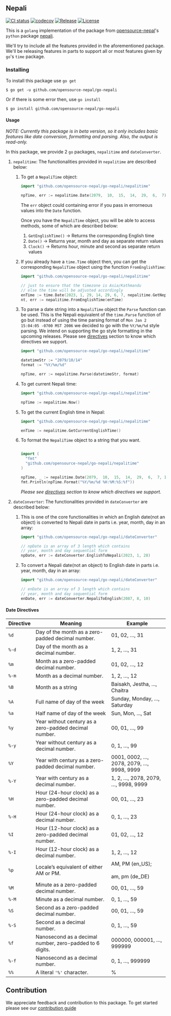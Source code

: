 ## Nepali

[![CI status](https://github.com/opensource-nepal/go-nepali/actions/workflows/nepali-ci.yml/badge.svg?branch=main)](https://github.com/opensource-nepal/go-nepali/actions)
[![codecov](https://codecov.io/gh/opensource-nepal/go-nepali/branch/main/graph/badge.svg?token=PTUHYWCJ4I)](https://codecov.io/gh/opensource-nepal/go-nepali)
[![Release](https://img.shields.io/github/v/release/opensource-nepal/go-nepali?label=Latest)](https://github.com/opensource-nepal/go-nepali/releases)
[![License](https://img.shields.io/github/license/opensource-nepal/go-nepali?label=License)](https://github.com/opensource-nepal/go-nepali/blob/main/LICENSE)


This is a `golang` implementation of the package from [opensource-nepal](https://github.com/opensource-nepal)'s `python` package [nepali](https://github.com/opensource-nepal/py-nepali).

We'll try to include all the features provided in the aforementioned package. We'll be releasing features in parts to support all or most features given by `go`'s `time` package.

### Installing

To install this package use `go get`

```shell
$ go get -u github.com/opensource-nepal/go-nepali
```

Or if there is some error then, use `go install`

```shell
$ go install github.com/opensource-nepal/go-nepali
```

#### Usage

_NOTE: Currently this package is in beta version, so it only includes basic features like date conversion, formatting and parsing. Also, the output is read-only._

In this package, we provide 2 `go` packages, `nepalitime` and `dateConverter`.

1. `nepalitime`: The functionalities provided in `nepalitime` are described below:

   1. To get a `NepaliTime` object:

      ```go
      import "github.com/opensource-nepal/go-nepali/nepalitime"

      npTime, err := nepalitime.Date(2079,  10,  15,  14,  29,  6,  7)
      ```

      The `err` object could containing error if you pass in errorneous values into the `Date` function.
      
      Once you have the `NepaliTime` object, you will be able to access methods, some of which are described below:
      1. `GetEnglishTime()` -> Returns the corresponding English time
      2. `Date()` -> Returns year, month and day as separate return values
      3. `Clock()` -> Returns hour, minute and second as separate return values

   2. If you already have a `time.Time` object then, you can get the corresponding `NepaliTime` object using the function `FromEnglishTime`:

      ```go
      import "github.com/opensource-nepal/go-nepali/nepalitime"

      // just to ensure that the timezone is Asia/Kathmandu
      // else the time will be adjusted accordingly
      enTime := time.Date(2023, 1, 29, 14, 29, 6, 7, nepalitime.GetNepaliLocation())
      nt, err := nepalitime.FromEnglishTime(enTime)
      ```

   3. To parse a date string into a `NepaliTime` object the `Parse` function can be used. This is the Nepali equivalent of the `time.Parse` function of go but instead of using the time parsing format of `Mon Jan 2 15:04:05 -0700 MST 2006` we decided to go with the `%Y/%m/%d` style parsing. We intend on supporting the go style formatting in the upcoming releases. Please see [directives](#date-directives) section to know which directives we support.

      ```go
      import "github.com/opensource-nepal/go-nepali/nepalitime"

      datetimeStr := "2079/10/14"
      format := "%Y/%m/%d"

      npTime, err := nepalitime.Parse(datetimeStr, format)
      ```

   4. To get current Nepali time:

      ```go
      import "github.com/opensource-nepal/go-nepali/nepalitime"

      npTime := nepalitime.Now()
      ```

   5. To get the current English time in Nepal:

      ```go
      import "github.com/opensource-nepal/go-nepali/nepalitime"

      enTime := nepalitime.GetCurrentEnglishTime()
      ```
   
   6. To format the `NepaliTime` object to a string that you want.
      ```go
      
      import (
        "fmt"
        "github.com/opensource-nepal/go-nepali/nepalitime"
      )
      
      npTime, _ := nepalitime.Date(2079,  10,  15,  14,  29,  6,  7, 123)
      fmt.Println(npTime.Format("%Y/%m/%d %H:%M:%S:%f"))
      ```
      _Please see [directives](#date-directives) section to know which directives we support._

2. `dateConverter`: The functionalities provided in `dateConverter` are described below:

   1. This is one of the core functionalities in which an English date(not an object) is converted to Nepali date in parts i.e. year, month, day in an array:

      ```go
      import "github.com/opensource-nepal/go-nepali/dateConverter"

      // npDate is an array of 3 length which contains
      // year, month and day sequential form
      npDate, err := dateConverter.EnglishToNepali(2023, 1, 28)
      ```

   2. To convert a Nepali date(not an object) to English date in parts i.e. year, month, day in an array:

      ```go
      import "github.com/opensource-nepal/go-nepali/dateConverter"

      // enDate is an array of 3 length which contains
      // year, month and day sequential form
      enDate, err := dateConverter.NepaliToEnglish(2087, 8, 10)
      ```

#### Date Directives

| Directive | Meaning                                                  | Example                                  |
|-----------|----------------------------------------------------------|------------------------------------------|
| `%d`      | Day of the month as a zero-padded decimal number.        | 01, 02, …, 31                            |
| `%-d`     | Day of the month as a decimal number.                    | 1, 2, …, 31                              |
| `%m`      | Month as a zero-padded decimal number.                   | 01, 02, …, 12                            |
| `%-m`     | Month as a decimal number.                               | 1, 2, …, 12                              |
| `%B`      | Month as a string                                        | Baisakh, Jestha, ..., Chaitra            |
| `%A`      | Full name of day of the week                             | Sunday, Monday, ..., Saturday            |
| `%a`      | Half name of day of the week                             | Sun, Mon, ..., Sat                       |
| `%y`      | Year without century as a zero-padded decimal number.    | 00, 01, …, 99                            |
| `%-y`     | Year without century as a decimal number.                | 0, 1, …, 99                              |
| `%Y`      | Year with century as a zero-padded decimal number.       | 0001, 0002, …, 2078, 2079, …, 9998, 9999 |
| `%-Y`     | Year with century as a decimal number.                   | 1, 2, …, 2078, 2079, …, 9998, 9999       |
| `%H`      | Hour (24-hour clock) as a zero-padded decimal number.    | 00, 01, …, 23                            |
| `%-H`     | Hour (24-hour clock) as a decimal number.                | 0, 1, …, 23                              |
| `%I`      | Hour (12-hour clock) as a zero-padded decimal number.    | 01, 02, …, 12                            |
| `%-I`     | Hour (12-hour clock) as a decimal number.                | 1, 2, …, 12                              |
| `%p`      | Locale’s equivalent of either AM or PM.                  | AM, PM (en_US);<br><br>am, pm (de_DE)    |
| `%M`      | Minute as a zero-padded decimal number.                  | 00, 01, …, 59                            |
| `%-M`     | Minute as a decimal number.                              | 0, 1, …, 59                              |
| `%S`      | Second as a zero-padded decimal number.                  | 00, 01, …, 59                            |
| `%-S`     | Second as a decimal number.                              | 0, 1, …, 59                              |
| `%f`      | Nanosecond as a decimal number, zero-padded to 6 digits. | 000000, 000001, …, 999999                |
| `%-f`     | Nanosecond as a decimal number.                          | 0, 1, …, 999999                          |
| `%%`      | A literal `'%'` character.                               | %                                        |

## Contribution

We appreciate feedback and contribution to this package. To get started please see our [contribution guide](contributing.md)
